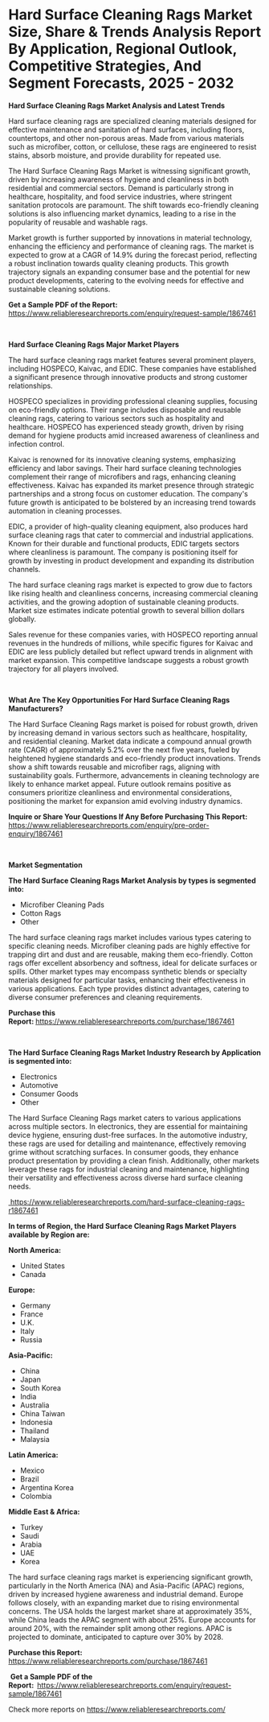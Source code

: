 <p><h1>Hard Surface Cleaning Rags Market Size, Share & Trends Analysis Report By Application, Regional Outlook, Competitive Strategies, And Segment Forecasts, 2025 - 2032</h1></p><p><strong>Hard Surface Cleaning Rags Market Analysis and Latest Trends</strong></p>
<p><p>Hard surface cleaning rags are specialized cleaning materials designed for effective maintenance and sanitation of hard surfaces, including floors, countertops, and other non-porous areas. Made from various materials such as microfiber, cotton, or cellulose, these rags are engineered to resist stains, absorb moisture, and provide durability for repeated use.</p><p>The Hard Surface Cleaning Rags Market is witnessing significant growth, driven by increasing awareness of hygiene and cleanliness in both residential and commercial sectors. Demand is particularly strong in healthcare, hospitality, and food service industries, where stringent sanitation protocols are paramount. The shift towards eco-friendly cleaning solutions is also influencing market dynamics, leading to a rise in the popularity of reusable and washable rags.</p><p>Market growth is further supported by innovations in material technology, enhancing the efficiency and performance of cleaning rags. The market is expected to grow at a CAGR of 14.9% during the forecast period, reflecting a robust inclination towards quality cleaning products. This growth trajectory signals an expanding consumer base and the potential for new product developments, catering to the evolving needs for effective and sustainable cleaning solutions.</p></p>
<p><strong>Get a Sample PDF of the Report:&nbsp;</strong> <a href="https://www.reliableresearchreports.com/enquiry/request-sample/1867461?utm_campaign=2298&utm_medium=2&utm_source=Github&utm_content=ia&utm_term=05042025&utm_id=hard-surface-cleaning-rags">https://www.reliableresearchreports.com/enquiry/request-sample/1867461</a></p>
<p>&nbsp;</p>
<p><strong>Hard Surface Cleaning Rags Major Market Players</strong></p>
<p><p>The hard surface cleaning rags market features several prominent players, including HOSPECO, Kaivac, and EDIC. These companies have established a significant presence through innovative products and strong customer relationships. </p><p>HOSPECO specializes in providing professional cleaning supplies, focusing on eco-friendly options. Their range includes disposable and reusable cleaning rags, catering to various sectors such as hospitality and healthcare. HOSPECO has experienced steady growth, driven by rising demand for hygiene products amid increased awareness of cleanliness and infection control.</p><p>Kaivac is renowned for its innovative cleaning systems, emphasizing efficiency and labor savings. Their hard surface cleaning technologies complement their range of microfibers and rags, enhancing cleaning effectiveness. Kaivac has expanded its market presence through strategic partnerships and a strong focus on customer education. The company's future growth is anticipated to be bolstered by an increasing trend towards automation in cleaning processes.</p><p>EDIC, a provider of high-quality cleaning equipment, also produces hard surface cleaning rags that cater to commercial and industrial applications. Known for their durable and functional products, EDIC targets sectors where cleanliness is paramount. The company is positioning itself for growth by investing in product development and expanding its distribution channels.</p><p>The hard surface cleaning rags market is expected to grow due to factors like rising health and cleanliness concerns, increasing commercial cleaning activities, and the growing adoption of sustainable cleaning products. Market size estimates indicate potential growth to several billion dollars globally.</p><p>Sales revenue for these companies varies, with HOSPECO reporting annual revenues in the hundreds of millions, while specific figures for Kaivac and EDIC are less publicly detailed but reflect upward trends in alignment with market expansion. This competitive landscape suggests a robust growth trajectory for all players involved.</p></p>
<p>&nbsp;</p>
<p><strong>What Are The Key Opportunities For Hard Surface Cleaning Rags Manufacturers?</strong></p>
<p><p>The Hard Surface Cleaning Rags market is poised for robust growth, driven by increasing demand in various sectors such as healthcare, hospitality, and residential cleaning. Market data indicate a compound annual growth rate (CAGR) of approximately 5.2% over the next five years, fueled by heightened hygiene standards and eco-friendly product innovations. Trends show a shift towards reusable and microfiber rags, aligning with sustainability goals. Furthermore, advancements in cleaning technology are likely to enhance market appeal. Future outlook remains positive as consumers prioritize cleanliness and environmental considerations, positioning the market for expansion amid evolving industry dynamics.</p></p>
<p><strong>Inquire or Share Your Questions If Any Before Purchasing This Report:</strong> <a href="https://www.reliableresearchreports.com/enquiry/pre-order-enquiry/1867461?utm_campaign=2298&utm_medium=2&utm_source=Github&utm_content=ia&utm_term=05042025&utm_id=hard-surface-cleaning-rags">https://www.reliableresearchreports.com/enquiry/pre-order-enquiry/1867461</a></p>
<p>&nbsp;</p>
<p><strong>Market Segmentation</strong></p>
<p><strong>The Hard Surface Cleaning Rags Market Analysis by types is segmented into:</strong></p>
<p><ul><li>Microfiber Cleaning Pads</li><li>Cotton Rags</li><li>Other</li></ul></p>
<p><p>The hard surface cleaning rags market includes various types catering to specific cleaning needs. Microfiber cleaning pads are highly effective for trapping dirt and dust and are reusable, making them eco-friendly. Cotton rags offer excellent absorbency and softness, ideal for delicate surfaces or spills. Other market types may encompass synthetic blends or specialty materials designed for particular tasks, enhancing their effectiveness in various applications. Each type provides distinct advantages, catering to diverse consumer preferences and cleaning requirements.</p></p>
<p><strong>Purchase this Report:&nbsp;</strong><a href="https://www.reliableresearchreports.com/purchase/1867461?utm_campaign=2298&utm_medium=2&utm_source=Github&utm_content=ia&utm_term=05042025&utm_id=hard-surface-cleaning-rags">https://www.reliableresearchreports.com/purchase/1867461</a></p>
<p>&nbsp;</p>
<p><strong>The Hard Surface Cleaning Rags Market Industry Research by Application is segmented into:</strong></p>
<p><ul><li>Electronics</li><li>Automotive</li><li>Consumer Goods</li><li>Other</li></ul></p>
<p><p>The Hard Surface Cleaning Rags market caters to various applications across multiple sectors. In electronics, they are essential for maintaining device hygiene, ensuring dust-free surfaces. In the automotive industry, these rags are used for detailing and maintenance, effectively removing grime without scratching surfaces. In consumer goods, they enhance product presentation by providing a clean finish. Additionally, other markets leverage these rags for industrial cleaning and maintenance, highlighting their versatility and effectiveness across diverse hard surface cleaning needs.</p></p>
<p><a href="https://www.reliableresearchreports.com/hard-surface-cleaning-rags-r1867461?utm_campaign=2298&utm_medium=2&utm_source=Github&utm_content=ia&utm_term=05042025&utm_id=hard-surface-cleaning-rags">&nbsp;https://www.reliableresearchreports.com/hard-surface-cleaning-rags-r1867461</a></p>
<p><strong>In terms of Region, the Hard Surface Cleaning Rags Market Players available by Region are:</strong></p>
<p>
    <p> <strong> North America: </strong>
        <ul>
            <li>United States</li>
            <li>Canada</li>
        </ul>
        </p> 
    <p> <strong> Europe: </strong>
        <ul>
            <li>Germany</li>
            <li>France</li>
            <li>U.K.</li>
            <li>Italy</li>
            <li>Russia</li>
        </ul>
        </p> 
    <p> <strong> Asia-Pacific: </strong>
        <ul>
            <li>China</li>
            <li>Japan</li>
            <li>South Korea</li>
            <li>India</li>
            <li>Australia</li>
            <li>China Taiwan</li>
            <li>Indonesia</li>
            <li>Thailand</li>
            <li>Malaysia</li>
        </ul>
        </p> 
    <p> <strong> Latin America: </strong>
        <ul>
            <li>Mexico</li>
            <li>Brazil</li>
            <li>Argentina Korea</li>
            <li>Colombia</li>
        </ul>
        </p> 
    <p> <strong> Middle East & Africa: </strong>
        <ul>
            <li>Turkey</li>
            <li>Saudi</li>
            <li>Arabia</li>
            <li>UAE</li>
            <li>Korea</li>
        </ul>
    </p>
    </p>
<p><p>The hard surface cleaning rags market is experiencing significant growth, particularly in the North America (NA) and Asia-Pacific (APAC) regions, driven by increased hygiene awareness and industrial demand. Europe follows closely, with an expanding market due to rising environmental concerns. The USA holds the largest market share at approximately 35%, while China leads the APAC segment with about 25%. Europe accounts for around 20%, with the remainder split among other regions. APAC is projected to dominate, anticipated to capture over 30% by 2028.</p></p>
<p><strong>Purchase this Report: </strong><a href="https://www.reliableresearchreports.com/purchase/1867461?utm_campaign=2298&utm_medium=2&utm_source=Github&utm_content=ia&utm_term=05042025&utm_id=hard-surface-cleaning-rags">https://www.reliableresearchreports.com/purchase/1867461</a></p>
<p>&nbsp;<strong>Get a Sample PDF of the Report:&nbsp;&nbsp;</strong><a href="https://www.reliableresearchreports.com/enquiry/request-sample/1867461?utm_campaign=2298&utm_medium=2&utm_source=Github&utm_content=ia&utm_term=05042025&utm_id=hard-surface-cleaning-rags">https://www.reliableresearchreports.com/enquiry/request-sample/1867461</a></p>
<p><strong></strong></p>
<p>Check more reports on <a href="https://www.reliableresearchreports.com/?utm_campaign=2298&utm_medium=2&utm_source=Github&utm_content=ia&utm_term=05042025&utm_id=hard-surface-cleaning-rags">https://www.reliableresearchreports.com/</a></p>